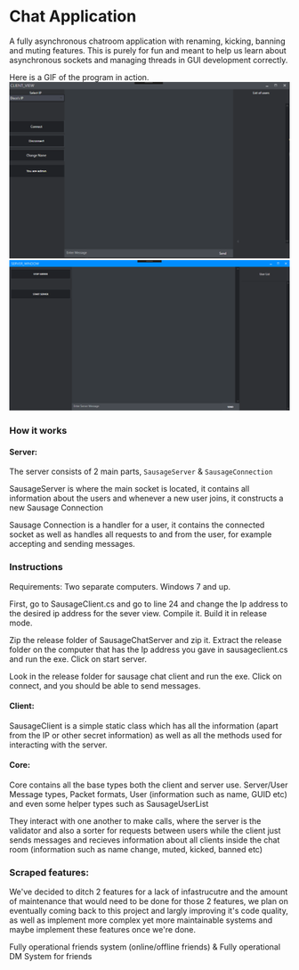 # Chat Application

 A fully asynchronous chatroom application with renaming, kicking, banning and muting features.
This is purely for fun and meant to help us learn about asynchronous sockets and managing threads in GUI development correctly.

Here is a GIF of the program in action. 
![alt text](https://github.com/ArchyInUse/SausageChat/blob/master/client-view-gif.gif)
![alt text](https://github.com/ArchyInUse/SausageChat/blob/master/server-view-gif.gif)


### How it works
#### Server:
The server consists of 2 main parts, ``SausageServer`` & ``SausageConnection``

SausageServer is where the main socket is located, it contains all information about the users and whenever a new user joins, it constructs a new Sausage Connection

Sausage Connection is a handler for a user, it contains the connected socket as well as handles all requests to and from the user, for example accepting and sending messages.

### Instructions
Requirements: Two separate computers. Windows 7 and up.

First, go to SausageClient.cs and go to line 24 and change the Ip address to the desired ip address for the sever view. Compile it.  Build it in release mode. 

Zip the release folder of SausageChatServer and zip it. Extract the release folder on the  computer that has the Ip address you gave in  sausageclient.cs and run the exe. Click on start server. 

Look in the release folder for sausage chat client and run the exe. Click on connect, and you should be able to send messages. 
 


#### Client:
SausageClient is a simple static class which has all the information (apart from the IP or other secret information) as well as all the methods used for interacting with the server.

#### Core:
Core contains all the base types both the client and server use. Server/User Message types, Packet formats, User (information such as name, GUID etc) and even some helper types such as SausageUserList


They interact with one another to make calls, where the server is the validator and also a sorter for requests between users while the client just sends messages and recieves information about all clients inside the chat room (information such as name change, muted, kicked, banned etc)


### Scraped features:
We've decided to ditch 2 features for a lack of infastrucutre and the amount of maintenance that would need to be done for those 2 features, we plan on eventually coming back to this project and largly improving it's code quality, as well as implement more complex yet more maintainable systems and maybe implement these features once we're done.

Fully operational friends system (online/offline friends) &
Fully operational DM System for friends

